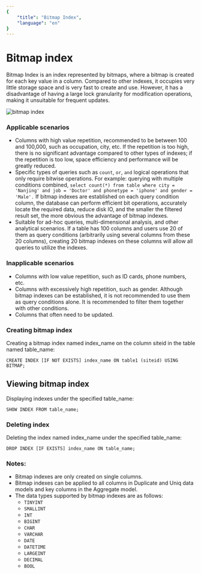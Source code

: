 ```yaml
---
{
    "title": "Bitmap Index",
    "language": "en"
}
---
```


<!--
Licensed to the Apache Software Foundation (ASF) under one
or more contributor license agreements.  See the NOTICE file
distributed with this work for additional information
regarding copyright ownership.  The ASF licenses this file
to you under the Apache License, Version 2.0 (the
"License"); you may not use this file except in compliance
with the License.  You may obtain a copy of the License at

  http://www.apache.org/licenses/LICENSE-2.0

Unless required by applicable law or agreed to in writing,
software distributed under the License is distributed on an
"AS IS" BASIS, WITHOUT WARRANTIES OR CONDITIONS OF ANY
KIND, either express or implied.  See the License for the
specific language governing permissions and limitations
under the License.
-->

# Bitmap index

Bitmap Index is an index represented by bitmaps, where a bitmap is created for each key value in a column. Compared to other indexes, it occupies very little storage space and is very fast to create and use. However, it has a disadvantage of having a large lock granularity for modification operations, making it unsuitable for frequent updates.

![bitmap index](/images/Bitmap-index.png)

### Applicable scenarios

- Columns with high value repetition, recommended to be between 100 and 100,000, such as occupation, city, etc. If the repetition is too high, there is no significant advantage compared to other types of indexes; if the repetition is too low, space efficiency and performance will be greatly reduced.
- Specific types of queries such as `count`, `or`, `and` logical operations that only require bitwise operations. For example: querying with multiple conditions combined, `select count(*) from table where city = 'Nanjing' and job = 'Doctor' and phonetype = 'iphone' and gender = 'Male'.` If bitmap indexes are established on each query condition column, the database can perform efficient bit operations, accurately locate the required data, reduce disk IO, and the smaller the filtered result set, the more obvious the advantage of bitmap indexes.
- Suitable for ad-hoc queries, multi-dimensional analysis, and other analytical scenarios. If a table has 100 columns and users use 20 of them as query conditions (arbitrarily using several columns from these 20 columns), creating 20 bitmap indexes on these columns will allow all queries to utilize the indexes.

### Inapplicable scenarios

- Columns with low value repetition, such as ID cards, phone numbers, etc.
- Columns with excessively high repetition, such as gender. Although bitmap indexes can be established, it is not recommended to use them as query conditions alone. It is recommended to filter them together with other conditions.
- Columns that often need to be updated.

### Creating bitmap index

Creating a bitmap index named index_name on the column siteid in the table named table_name:

```
CREATE INDEX [IF NOT EXISTS] index_name ON table1 (siteid) USING BITMAP;
```

## Viewing bitmap index

Displaying indexes under the specified table_name:

```
SHOW INDEX FROM table_name;
```

### Deleting index

Deleting the index named index_name under the specified table_name:

```
DROP INDEX [IF EXISTS] index_name ON table_name;
```

### Notes:

- Bitmap indexes are only created on single columns.
- Bitmap indexes can be applied to all columns in Duplicate and Uniq data models and key columns in the Aggregate model.
- The data types supported by bitmap indexes are as follows: 
  - `TINYINT`
  - `SMALLINT`
  - `INT`
  - `BIGINT`
  - `CHAR`
  - `VARCHAR`
  - `DATE`
  - `DATETIME`
  - `LARGEINT`
  - `DECIMAL`
  - `BOOL`